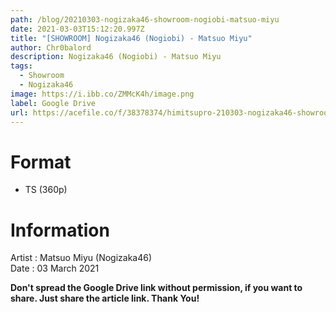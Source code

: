 ```yaml
---
path: /blog/20210303-nogizaka46-showroom-nogiobi-matsuo-miyu
date: 2021-03-03T15:12:20.997Z
title: "[SHOWROOM] Nogizaka46 (Nogiobi) - Matsuo Miyu"
author: Chr0balord
description: Nogizaka46 (Nogiobi) - Matsuo Miyu
tags:
  - Showroom
  - Nogizaka46
image: https://i.ibb.co/ZMMcK4h/image.png
label: Google Drive
url: https://acefile.co/f/38378374/himitsupro-210303-nogizaka46-showroom-nogiobi-matsuo-miyu-ts
---
```

# Format

* TS (360p)

# Information

Artist : Matsuo Miyu (Nogizaka46) \
Date : 03 March 2021

**Don't spread the Google Drive link without permission, if you want to share. Just share the article link. Thank You!**